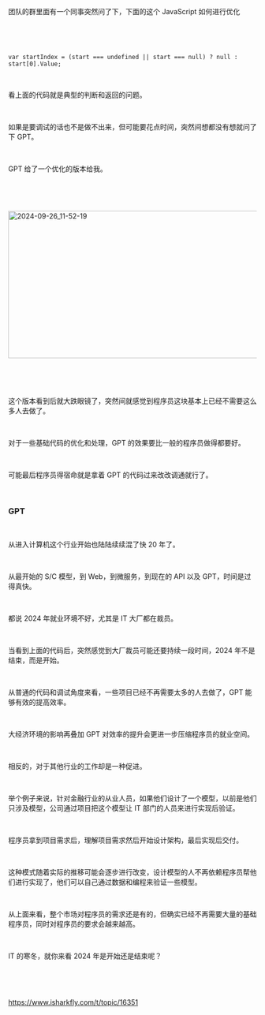 <p>团队的群里面有一个同事突然问了下，下面的这个 JavaScript 如何进行优化</p> <br><p></p> <br><pre><code>var startIndex = (start === undefined || start === null) ? null : start[0].Value;<br></code></pre> <br><p>看上面的代码就是典型的判断和返回的问题。</p> <br><p>如果是要调试的话也不是做不出来，但可能要花点时间，突然间想都没有想就问了下 GPT。</p> <br><p>GPT 给了一个优化的版本给我。</p> <br><p></p> <br><p class="img-center"><a href="https://cdn.isharkfly.com/com-isharkfly-www/discourse-uploads/original/2X/1/1e2ef03247a6ccfc3074be304dcf3c22e2ba1bb3.png" rel="nofollow"><img alt="2024-09-26_11-52-19" height="299" src="https://img-home.csdnimg.cn/images/20230724024159.png?origin_url=https%3A%2F%2Fcdn.isharkfly.com%2Fcom-isharkfly-www%2Fdiscourse-uploads%2Foptimized%2F2X%2F1%2F1e2ef03247a6ccfc3074be304dcf3c22e2ba1bb3_2_587x500.png&pos_id=IxuRKLyG" width="534" /></a></p> <br><p></p> <br><p>这个版本看到后就大跌眼镜了，突然间就感觉到程序员这块基本上已经不需要这么多人去做了。</p> <br><p>对于一些基础代码的优化和处理，GPT 的效果要比一般的程序员做得都要好。</p> <br><p>可能最后程序员得宿命就是拿着 GPT 的代码过来改改调通就行了。</p> <br><h3>GPT</h3> <br><p>从进入计算机这个行业开始也陆陆续续混了快 20 年了。</p> <br><p>从最开始的 S/C 模型，到 Web，到微服务，到现在的 API 以及 GPT，时间是过得真快。</p> <br><p>都说 2024 年就业环境不好，尤其是 IT 大厂都在裁员。</p> <br><p>当看到上面的代码后，突然感觉到大厂裁员可能还要持续一段时间，2024 年不是结束，而是开始。</p> <br><p>从普通的代码和调试角度来看，一些项目已经不再需要太多的人去做了，GPT 能够有效的提高效率。</p> <br><p>大经济环境的影响再叠加 GPT 对效率的提升会更进一步压缩程序员的就业空间。</p> <br><p>相反的，对于其他行业的工作却是一种促进。</p> <br><p>举个例子来说，针对金融行业的从业人员，如果他们设计了一个模型，以前是他们只涉及模型，公司通过项目把这个模型让 IT 部门的人员来进行实现后验证。</p> <br><p>程序员拿到项目需求后，理解项目需求然后开始设计架构，最后实现后交付。</p> <br><p>这种模式随着实际的推移可能会逐步进行改变，设计模型的人不再依赖程序员帮他们进行实现了，他们可以自己通过数据和编程来验证一些模型。</p> <br><p>从上面来看，整个市场对程序员的需求还是有的，但确实已经不再需要大量的基础程序员，同时对程序员的要求会越来越高。</p> <br><p>IT 的寒冬，就你来看 2024 年是开始还是结束呢？</p> <br><p></p> <br><p><a href="https://www.isharkfly.com/t/topic/16351" rel="nofollow" title="https://www.isharkfly.com/t/topic/16351">https://www.isharkfly.com/t/topic/16351</a><a href="https://www.isharkfly.com/t/topic/16351" rel="nofollow" title="https://www.isharkfly.com/t/topic/16351"></a></p>
